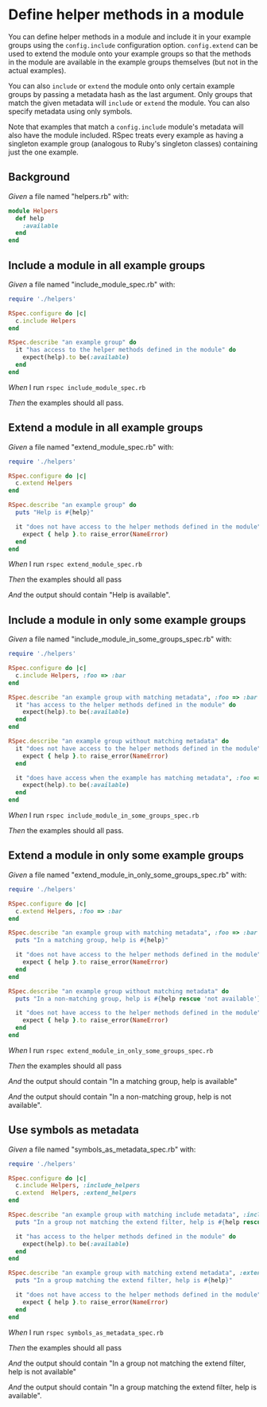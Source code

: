 # Define helper methods in a module

You can define helper methods in a module and include it in your example
  groups using the `config.include` configuration option. `config.extend` can be
  used to extend the module onto your example groups so that the methods in the
  module are available in the example groups themselves (but not in the actual
  examples).

  You can also `include` or `extend` the module onto only certain example groups
  by passing a metadata hash as the last argument. Only groups that match the
  given metadata will `include` or `extend` the module. You can also specify
  metadata using only symbols.

  Note that examples that match a `config.include` module's metadata will also have the module included. RSpec treats every example as having a singleton example group (analogous to Ruby's singleton classes) containing just the one example.

## Background

_Given_ a file named "helpers.rb" with:

```ruby
module Helpers
  def help
    :available
  end
end
```

## Include a module in all example groups

_Given_ a file named "include_module_spec.rb" with:

```ruby
require './helpers'

RSpec.configure do |c|
  c.include Helpers
end

RSpec.describe "an example group" do
  it "has access to the helper methods defined in the module" do
    expect(help).to be(:available)
  end
end
```

_When_ I run `rspec include_module_spec.rb`

_Then_ the examples should all pass.

## Extend a module in all example groups

_Given_ a file named "extend_module_spec.rb" with:

```ruby
require './helpers'

RSpec.configure do |c|
  c.extend Helpers
end

RSpec.describe "an example group" do
  puts "Help is #{help}"

  it "does not have access to the helper methods defined in the module" do
    expect { help }.to raise_error(NameError)
  end
end
```

_When_ I run `rspec extend_module_spec.rb`

_Then_ the examples should all pass

_And_ the output should contain "Help is available".

## Include a module in only some example groups

_Given_ a file named "include_module_in_some_groups_spec.rb" with:

```ruby
require './helpers'

RSpec.configure do |c|
  c.include Helpers, :foo => :bar
end

RSpec.describe "an example group with matching metadata", :foo => :bar do
  it "has access to the helper methods defined in the module" do
    expect(help).to be(:available)
  end
end

RSpec.describe "an example group without matching metadata" do
  it "does not have access to the helper methods defined in the module" do
    expect { help }.to raise_error(NameError)
  end

  it "does have access when the example has matching metadata", :foo => :bar do
    expect(help).to be(:available)
  end
end
```

_When_ I run `rspec include_module_in_some_groups_spec.rb`

_Then_ the examples should all pass.

## Extend a module in only some example groups

_Given_ a file named "extend_module_in_only_some_groups_spec.rb" with:

```ruby
require './helpers'

RSpec.configure do |c|
  c.extend Helpers, :foo => :bar
end

RSpec.describe "an example group with matching metadata", :foo => :bar do
  puts "In a matching group, help is #{help}"

  it "does not have access to the helper methods defined in the module" do
    expect { help }.to raise_error(NameError)
  end
end

RSpec.describe "an example group without matching metadata" do
  puts "In a non-matching group, help is #{help rescue 'not available'}"

  it "does not have access to the helper methods defined in the module" do
    expect { help }.to raise_error(NameError)
  end
end
```

_When_ I run `rspec extend_module_in_only_some_groups_spec.rb`

_Then_ the examples should all pass

_And_ the output should contain "In a matching group, help is available"

_And_ the output should contain "In a non-matching group, help is not available".

## Use symbols as metadata

_Given_ a file named "symbols_as_metadata_spec.rb" with:

```ruby
require './helpers'

RSpec.configure do |c|
  c.include Helpers, :include_helpers
  c.extend  Helpers, :extend_helpers
end

RSpec.describe "an example group with matching include metadata", :include_helpers do
  puts "In a group not matching the extend filter, help is #{help rescue 'not available'}"

  it "has access to the helper methods defined in the module" do
    expect(help).to be(:available)
  end
end

RSpec.describe "an example group with matching extend metadata", :extend_helpers do
  puts "In a group matching the extend filter, help is #{help}"

  it "does not have access to the helper methods defined in the module" do
    expect { help }.to raise_error(NameError)
  end
end
```

_When_ I run `rspec symbols_as_metadata_spec.rb`

_Then_ the examples should all pass

_And_ the output should contain "In a group not matching the extend filter, help is not available"

_And_ the output should contain "In a group matching the extend filter, help is available".
